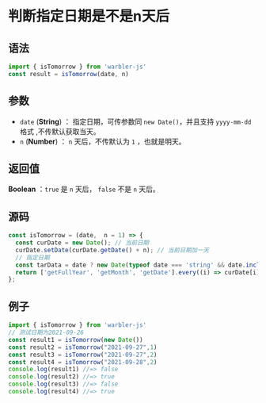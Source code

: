 <!--
 * @Author: 一尾流莺
 * @Description:判断指定日期是不是n天后
 * @Date: 2021-09-13 18:16:32
 * @LastEditTime: 2021-09-30 11:01:43
 * @FilePath: \warblerjs-guide\docs\guide\date\isTomorrow.md
-->
# 判断指定日期是不是n天后

## 语法


```js
import { isTomorrow } from 'warbler-js'
const result = isTomorrow(date, n)
```

## 参数

- `date` (**String**) ： 指定日期，可传参数同 `new Date()`，并且支持 `yyyy-mm-dd`格式 ,不传默认获取当天。
- `n` (**Number**) ：  `n` 天后，不传默认为 `1` ，也就是明天。

## 返回值

**Boolean** ：`true` 是 `n` 天后， `false` 不是 `n` 天后。


## 源码

```js
const isTomorrow = (date,  n = 1) => {
  const curDate = new Date(); // 当前日期
  curDate.setDate(curDate.getDate() + n); // 当前日期加一天
  // 指定日期
  const tarData = date ? new Date(typeof date === 'string' && date.includes('-') ? date.replace(/-/g, '/') : date) : new Date();
  return ['getFullYear', 'getMonth', 'getDate'].every((i) => curDate[i]() === tarData[i]());
};
```

## 例子


```js
import { isTomorrow } from 'warbler-js'
// 测试日期为2021-09-26
const result1 = isTomorrow(new Date())
const result2 = isTomorrow("2021-09-27",1)
const result3 = isTomorrow("2021-09-27",2)
const result4 = isTomorrow("2021-09-28",2)
console.log(result1) //=> false
console.log(result2) //=> true
console.log(result3) //=> false
console.log(result4) //=> true
```